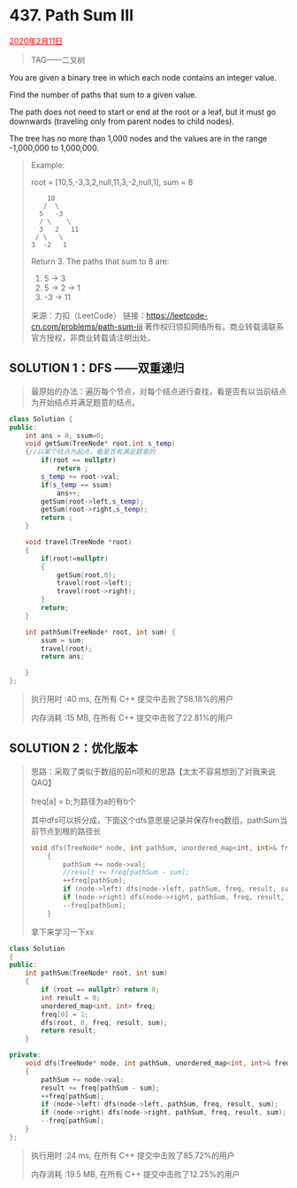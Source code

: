 # 437. Path Sum III

<font color = #FF0000><u>2020年2月11日</u></font>

> TAG——二叉树

You are given a binary tree in which each node contains an integer value.

Find the number of paths that sum to a given value.

The path does not need to start or end at the root or a leaf, but it must go downwards (traveling only from parent nodes to child nodes).

The tree has no more than 1,000 nodes and the values are in the range -1,000,000 to 1,000,000.

> Example:
>
> root = [10,5,-3,3,2,null,11,3,-2,null,1], sum = 8
>
>     	  10
>     	 /  \
>     	5   -3
>     	/ \    \
>       3   2   11
>      / \   \
>     3  -2   1
> Return 3. The paths that sum to 8 are:
>
> 1.  5 -> 3
> 2.  5 -> 2 -> 1
> 3. -3 -> 11
>
> 来源：力扣（LeetCode）
> 链接：https://leetcode-cn.com/problems/path-sum-iii
> 著作权归领扣网络所有。商业转载请联系官方授权，非商业转载请注明出处。

## SOLUTION  1：DFS ——双重递归

> 最原始的办法：遍历每个节点，对每个结点进行查找，看是否有以当前结点为开始结点并满足题意的结点。

```c++
class Solution {
public:
    int ans = 0, ssum=0;
    void getSum(TreeNode* root,int s_temp)
    {//以某个结点为起点，看是否有满足题意的
        if(root == nullptr)
            return ;
        s_temp += root->val;
        if(s_temp == ssum)
            ans++;
        getSum(root->left,s_temp);
        getSum(root->right,s_temp);
        return ;
    }

    void travel(TreeNode *root)
    {
        if(root!=nullptr)
        {
            getSum(root,0);
            travel(root->left);
            travel(root->right);
        }
        return;
    }

    int pathSum(TreeNode* root, int sum) {
        ssum = sum;
        travel(root);
        return ans;

    }
};
```

> 执行用时 :40 ms, 在所有 C++ 提交中击败了58.18%的用户
>
> 内存消耗 :15 MB, 在所有 C++ 提交中击败了22.81%的用户

## SOLUTION 2：优化版本

> 思路：采取了类似于数组的前n项和的思路【太太不容易想到了对我来说QAQ】
>
> freq[a] = b;为路径为a的有b个
>
> 其中dfs可以拆分成，下面这个dfs意思是记录并保存freq数组，pathSum当前节点到根的路径长
>
> ```c++
> void dfs(TreeNode* node, int pathSum, unordered_map<int, int>& freq, int& result, int sum)
>     {
>         pathSum += node->val;
>         //result += freq[pathSum - sum];
>         ++freq[pathSum];
>         if (node->left) dfs(node->left, pathSum, freq, result, sum);
>         if (node->right) dfs(node->right, pathSum, freq, result, sum);
>         --freq[pathSum]; 
>     }
> ```
>
> 
>
> 拿下来学习一下xx

```c++
class Solution 
{
public:
    int pathSum(TreeNode* root, int sum) 
    {
        if (root == nullptr) return 0;
        int result = 0;
        unordered_map<int, int> freq;
        freq[0] = 1;
        dfs(root, 0, freq, result, sum);
        return result;
    }

private:
    void dfs(TreeNode* node, int pathSum, unordered_map<int, int>& freq, int& result, int sum)
    {
        pathSum += node->val;
        result += freq[pathSum - sum];
        ++freq[pathSum];
        if (node->left) dfs(node->left, pathSum, freq, result, sum);
        if (node->right) dfs(node->right, pathSum, freq, result, sum);
        --freq[pathSum]; 
    }
};
```

> 执行用时 :24 ms, 在所有 C++ 提交中击败了85.72%的用户
>
> 内存消耗 :19.5 MB, 在所有 C++ 提交中击败了12.25%的用户